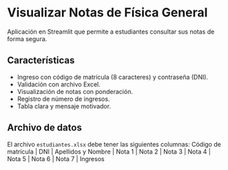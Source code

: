 # Visualizar Notas de Física General

Aplicación en Streamlit que permite a estudiantes consultar sus notas de forma segura.

## Características

- Ingreso con código de matrícula (8 caracteres) y contraseña (DNI).
- Validación con archivo Excel.
- Visualización de notas con ponderación.
- Registro de número de ingresos.
- Tabla clara y mensaje motivador.

## Archivo de datos

El archivo `estudiantes.xlsx` debe tener las siguientes columnas:
Código de matrícula | DNI | Apellidos y Nombre | Nota 1 | Nota 2 | Nota 3 | Nota 4 | Nota 5 | Nota 6 | Nota 7 | Ingresos
